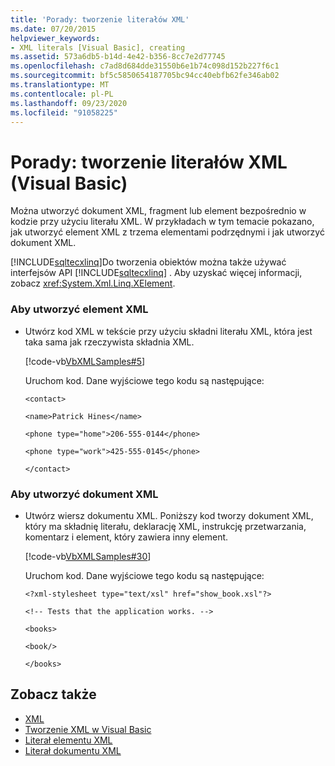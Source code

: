 ```yaml
---
title: 'Porady: tworzenie literałów XML'
ms.date: 07/20/2015
helpviewer_keywords:
- XML literals [Visual Basic], creating
ms.assetid: 573a6db5-b14d-4e42-b356-8cc7e2d77745
ms.openlocfilehash: c7ad8d684dde31550b6e1b74c098d152b227f6c1
ms.sourcegitcommit: bf5c5850654187705bc94cc40ebfb62fe346ab02
ms.translationtype: MT
ms.contentlocale: pl-PL
ms.lasthandoff: 09/23/2020
ms.locfileid: "91058225"
---
```

# <a name="how-to-create-xml-literals-visual-basic"></a>Porady: tworzenie literałów XML (Visual Basic)

Można utworzyć dokument XML, fragment lub element bezpośrednio w kodzie przy użyciu literału XML. W przykładach w tym temacie pokazano, jak utworzyć element XML z trzema elementami podrzędnymi i jak utworzyć dokument XML.  
  
 [!INCLUDE[sqltecxlinq](~/includes/sqltecxlinq-md.md)]Do tworzenia obiektów można także używać interfejsów API [!INCLUDE[sqltecxlinq](~/includes/sqltecxlinq-md.md)] . Aby uzyskać więcej informacji, zobacz <xref:System.Xml.Linq.XElement>.  
  
### <a name="to-create-an-xml-element"></a>Aby utworzyć element XML  
  
- Utwórz kod XML w tekście przy użyciu składni literału XML, która jest taka sama jak rzeczywista składnia XML.  
  
     [!code-vb[VbXMLSamples#5](~/samples/snippets/visualbasic/VS_Snippets_VBCSharp/VbXMLSamples/VB/XMLSamples2.vb#5)]  
  
     Uruchom kod. Dane wyjściowe tego kodu są następujące:  
  
     `<contact>`  
  
     `<name>Patrick Hines</name>`  
  
     `<phone type="home">206-555-0144</phone>`  
  
     `<phone type="work">425-555-0145</phone>`  
  
     `</contact>`  
  
### <a name="to-create-an-xml-document"></a>Aby utworzyć dokument XML  
  
- Utwórz wiersz dokumentu XML. Poniższy kod tworzy dokument XML, który ma składnię literału, deklarację XML, instrukcję przetwarzania, komentarz i element, który zawiera inny element.  
  
     [!code-vb[VbXMLSamples#30](~/samples/snippets/visualbasic/VS_Snippets_VBCSharp/VbXMLSamples/VB/XMLSamples13.vb#30)]  
  
     Uruchom kod. Dane wyjściowe tego kodu są następujące:  
  
     `<?xml-stylesheet type="text/xsl" href="show_book.xsl"?>`  
  
     `<!-- Tests that the application works. -->`  
  
     `<books>`  
  
     `<book/>`  
  
     `</books>`  
  
## <a name="see-also"></a>Zobacz także

- [XML](index.md)
- [Tworzenie XML w Visual Basic](creating-xml.md)
- [Literał elementu XML](../../../language-reference/xml-literals/xml-element-literal.md)
- [Literał dokumentu XML](../../../language-reference/xml-literals/xml-document-literal.md)
